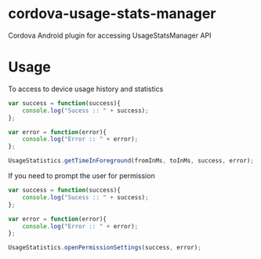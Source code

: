 # cordova-usage-stats-manager
Cordova Android plugin for accessing UsageStatsManager API

# Usage
To access to device usage history and statistics
```javascript
var success = function(success){
	console.log("Sucess :: " + success);
};

var error = function(error){
	console.log("Error :: " + error);
};

UsageStatistics.getTimeInForeground(fromInMs, toInMs, success, error);
```
If you need to prompt the user for permission
```javascript
var success = function(success){
	console.log("Sucess :: " + success);
};

var error = function(error){
	console.log("Error :: " + error);
};

UsageStatistics.openPermissionSettings(success, error);

```
